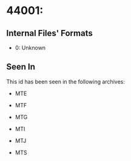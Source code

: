 # 44001: 

## Internal Files' Formats
- 0: Unknown

## Seen In

This id has been seen in the following archives:  

- MTE  

- MTF  

- MTG  

- MTI  

- MTJ  

- MTS  
